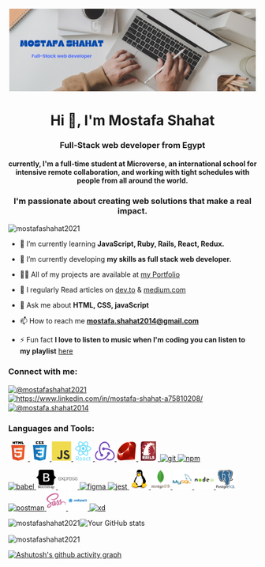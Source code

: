 <p align="center">
  <img src="./img/MOSTAFA SHAHT.png" alt="mostafashahat2021 baner" width="500" />
</p>
<h1 align="center">Hi 👋, I'm Mostafa Shahat</h1>
<h3 align="center">Full-Stack web developer from Egypt</h3>
<h4 align="center">currently, I'm a full-time student at Microverse, an international school for intensive remote collaboration, and working with tight schedules with people from all around the world.</h4>
<h3 align="center">I'm passionate about creating web solutions that make a real impact.</h3>


<p align="left"> <img src="https://komarev.com/ghpvc/?username=mostafashahat2021&label=Profile%20views&color=0e75b6&style=flat" alt="mostafashahat2021" /> </p>

- 🌱 I’m currently learning **JavaScript, Ruby, Rails, React, Redux.**

- 🔭 I’m currently developing **my skills as full stack web developer.**

- 👨‍💻 All of my projects are available at [my Portfolio](https://mostafashahat2021.github.io/portfolio/)

- 📝 I regularly Read articles on [dev.to](https://dev.to/) & [medium.com](https://medium.com/)

- 💬 Ask me about **HTML, CSS, javaScript**

- 📫 How to reach me **mostafa.shahat2014@gmail.com**

- ⚡ Fun fact **I love to listen to music when I'm coding you can listen to my playlist** [here](https://www.youtube.com/playlist?list=PLTrmBF5l5Vo_ndnqW--g0PJMohML6mjEI)

<h3 align="left">Connect with me:</h3>
<p align="left">
<a href="https://dev.to/@mostafashahat2021" target="blank"><img align="center" src="https://raw.githubusercontent.com/rahuldkjain/github-profile-readme-generator/master/src/images/icons/Social/devto.svg" alt="@mostafashahat2021" height="30" width="40" /></a>
<a href="https://linkedin.com/in/https://www.linkedin.com/in/mostafa-shahat-a75810208/" target="blank"><img align="center" src="https://raw.githubusercontent.com/rahuldkjain/github-profile-readme-generator/master/src/images/icons/Social/linked-in-alt.svg" alt="https://www.linkedin.com/in/mostafa-shahat-a75810208/" height="30" width="40" /></a>
<a href="https://medium.com/@mostafa.shahat2014" target="blank"><img align="center" src="https://raw.githubusercontent.com/rahuldkjain/github-profile-readme-generator/master/src/images/icons/Social/medium.svg" alt="@mostafa.shahat2014" height="30" width="40" /></a>
</p>

<h3 align="left">Languages and Tools:</h3>
<p align="left"> 
<a href="https://www.w3.org/html/" target="_blank" rel="noreferrer"> <img src="https://raw.githubusercontent.com/devicons/devicon/master/icons/html5/html5-original-wordmark.svg" alt="html5" width="40" height="40"/> </a>
<a href="https://www.w3schools.com/css/" target="_blank" rel="noreferrer"> <img src="https://raw.githubusercontent.com/devicons/devicon/master/icons/css3/css3-original-wordmark.svg" alt="css3" width="40" height="40"/> </a>
<a href="https://developer.mozilla.org/en-US/docs/Web/JavaScript" target="_blank" rel="noreferrer"> <img src="https://raw.githubusercontent.com/devicons/devicon/master/icons/javascript/javascript-original.svg" alt="javascript" width="40" height="40"/> </a>
<a href="https://reactjs.org/" target="_blank" rel="noreferrer"> <img src="https://raw.githubusercontent.com/devicons/devicon/master/icons/react/react-original-wordmark.svg" alt="react" width="40" height="40"/> </a>
<a href="https://redux.js.org" target="_blank" rel="noreferrer"> <img src="https://raw.githubusercontent.com/devicons/devicon/master/icons/redux/redux-original.svg" alt="redux" width="40" height="40"/> </a>
<a href="https://www.ruby-lang.org/en/" target="_blank" rel="noreferrer"> <img src="https://raw.githubusercontent.com/devicons/devicon/master/icons/ruby/ruby-original.svg" alt="ruby" width="40" height="40"/> </a>
<a href="https://rubyonrails.org" target="_blank" rel="noreferrer"> <img src="https://raw.githubusercontent.com/devicons/devicon/master/icons/rails/rails-original-wordmark.svg" alt="rails" width="40" height="40"/> </a>
<a href="https://git-scm.com/" target="_blank" rel="noreferrer"> <img src="https://www.vectorlogo.zone/logos/git-scm/git-scm-icon.svg" alt="git" width="40" height="40"/> </a>
<a href="https://www.npmjs.com/" target="_blank" rel="noreferrer"> <img src="https://www.vectorlogo.zone/logos/npmjs/npmjs-ar21.svg" alt="npm" width="40" height="40"/> </a>

<a href="https://babeljs.io/" target="_blank" rel="noreferrer"> <img src="https://www.vectorlogo.zone/logos/babeljs/babeljs-icon.svg" alt="babel" width="40" height="40"/> </a> <a href="https://getbootstrap.com" target="_blank" rel="noreferrer"> <img src="https://raw.githubusercontent.com/devicons/devicon/master/icons/bootstrap/bootstrap-plain-wordmark.svg" alt="bootstrap" width="40" height="40"/> </a> <a href="https://expressjs.com" target="_blank" rel="noreferrer"> <img src="https://raw.githubusercontent.com/devicons/devicon/master/icons/express/express-original-wordmark.svg" alt="express" width="40" height="40"/> </a> <a href="https://www.figma.com/" target="_blank" rel="noreferrer"> <img src="https://www.vectorlogo.zone/logos/figma/figma-icon.svg" alt="figma" width="40" height="40"/> </a> <a href="https://jestjs.io" target="_blank" rel="noreferrer"> <img src="https://www.vectorlogo.zone/logos/jestjsio/jestjsio-icon.svg" alt="jest" width="40" height="40"/> </a> <a href="https://www.linux.org/" target="_blank" rel="noreferrer"> <img src="https://raw.githubusercontent.com/devicons/devicon/master/icons/linux/linux-original.svg" alt="linux" width="40" height="40"/> </a> <a href="https://www.mongodb.com/" target="_blank" rel="noreferrer"> <img src="https://raw.githubusercontent.com/devicons/devicon/master/icons/mongodb/mongodb-original-wordmark.svg" alt="mongodb" width="40" height="40"/> </a> <a href="https://www.mysql.com/" target="_blank" rel="noreferrer"> <img src="https://raw.githubusercontent.com/devicons/devicon/master/icons/mysql/mysql-original-wordmark.svg" alt="mysql" width="40" height="40"/> </a> <a href="https://nodejs.org" target="_blank" rel="noreferrer"> <img src="https://raw.githubusercontent.com/devicons/devicon/master/icons/nodejs/nodejs-original-wordmark.svg" alt="nodejs" width="40" height="40"/> </a> <a href="https://www.postgresql.org" target="_blank" rel="noreferrer"> <img src="https://raw.githubusercontent.com/devicons/devicon/master/icons/postgresql/postgresql-original-wordmark.svg" alt="postgresql" width="40" height="40"/> </a> <a href="https://postman.com" target="_blank" rel="noreferrer"> <img src="https://www.vectorlogo.zone/logos/getpostman/getpostman-icon.svg" alt="postman" width="40" height="40"/> </a> <a href="https://sass-lang.com" target="_blank" rel="noreferrer"> <img src="https://raw.githubusercontent.com/devicons/devicon/master/icons/sass/sass-original.svg" alt="sass" width="40" height="40"/> </a> <a href="https://webpack.js.org" target="_blank" rel="noreferrer"> <img src="https://raw.githubusercontent.com/devicons/devicon/d00d0969292a6569d45b06d3f350f463a0107b0d/icons/webpack/webpack-original-wordmark.svg" alt="webpack" width="40" height="40"/> </a> <a href="https://www.adobe.com/products/xd.html" target="_blank" rel="noreferrer"> <img src="https://cdn.worldvectorlogo.com/logos/adobe-xd.svg" alt="xd" width="40" height="40"/> </a> 
</p>


  <p><img align="left" src="https://github-readme-stats.vercel.app/api/top-langs?username=mostafashahat2021&show_icons=true&locale=en&layout=compact" alt="mostafashahat2021" /></p>

  ![Your GitHub stats](https://github-readme-stats.vercel.app/api?username=MostafaShahat2021&theme=merko&show_icons=true)

<p><img align="center" src="https://github-readme-streak-stats.herokuapp.com/?user=mostafashahat2021&" alt="mostafashahat2021" /></p>

[![Ashutosh's github activity graph](https://github-readme-activity-graph.cyclic.app/graph?username=MostafaShahat2021&theme=react-dark)](https://github.com/ashutosh00710/github-readme-activity-graph)